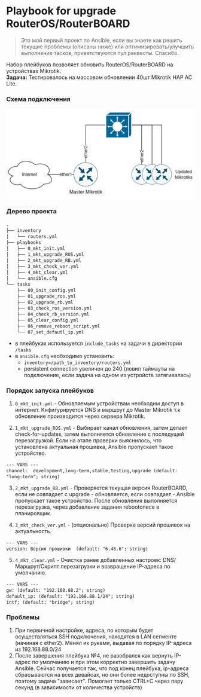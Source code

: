 # Playbook for upgrade RouterOS/RouterBOARD

> Это мой первый проект по Ansible, если вы знаете как решить текущие проблемы (описаны ниже) или оптимизировать/улучшить выполнение тасков, приветствуются пул реквесты. Спасибо.

Набор плейбуков позволяет обновить RouterOS/RouterBOARD на устройствах Mikrotik.  
**Задача:** Тестировалось на массовом обновлении 40шт Mikrotik HAP AC Lite.

### Схема подключения
![scheme](https://github.com/woohung/ansible-mikrotik-update/blob/main/img/scheme.png)

### Дерево проекта
```
.
├── inventory
│   └── routers.yml
├── playbooks
│   ├── 0_mkt_init.yml
│   ├── 1_mkt_upgrade_ROS.yml
│   ├── 2_mkt_upgrade_RB.yml
│   ├── 3_mkt_check_ver.yml
│   ├── 4_mkt_clear.yml
│   └── ansible.cfg
└── tasks
    ├── 00_init_config.yml
    ├── 01_upgrade_ros.yml
    ├── 02_upgrade_rb.yml
    ├── 03_check_ros_version.yml
    ├── 04_check_rb_version.yml
    ├── 05_clear_config.yml
    ├── 06_remove_reboot_script.yml
    └── 07_set_defautl_ip.yml
```
- в плейбуках используется `include_tasks` на задачи в директории `/tasks`
- в `ansible.cfg` необходимо установить:
    - `inventory=/path_to_inventory/routers.yml`
    - persistent connection увеличен до 240 (ловил таймауты на подключение, если задача на одном из устройств затягивалась)

### Порядок запуска плейбуков

1. `0_mkt_init.yml` - Обновляемым устройствам необходим доступ в интернет. Кнфигурируется DNS и маршрут до Master Mikrotik т.к обновление производится через сервера Mikrotik.

2. `1_mkt_upgrade_ROS.yml` - Выбирает канал обновления, затем делает check-for-updates, затем выполняется обновление с последущей перезагрузкой. Если на этапе проверки выяснилось, что установлена актуальная прошивка, Ansible пропускает такое устройство.  
```
--- VARS ---
channel:  development,long-term,stable,testing,upgrade (default: "long-term"; string)
```
3. `2_mkt_upgrade_RB.yml` - Проверяется текущая версия RouterBOARD, если не совпадает с upgrade - обновляется, если совпадает - Ansible пропускает такое устройство. После обновления выполняется перезагрузка,  через добавление задания rebootonece в планировщик.

4. `3_mkt_check_ver.yml` - (опционально) Проверка версий прошивок на актуальность.
```
--- VARS ---
version: Версия прошивки  (default: "6.48.6"; string)
```
5. `4_mkt_clear.yml` - Очистка ранее добавленных настроек: DNS/Маршрут/Скрипт перезагрузки и возвращение IP-адреса по умолчанию.
```
--- VARS ---
gw: (default: "192.168.88.2"; string)  
default_ip: (default: "192.168.88.1/24"; string)  
intf: (default: "bridge"; string)  
```
### Проблемы
1. При первичной настройке, адреса, по которым будет осуществляться SSH подключения, находятся в LAN сегменте (начиная с ether2). Менял их руками, выдавая  по порядку IP-адреса из 192.168.88.0/24  
2. После завершения плейбука №4, не разобрался как вернуть IP-адрес по умолчанию и при этом корректно завершить задачу Ansible. Сейчас получается так, что под конец плейбука, ip-адреса сбрасываются на всех девайсах, но они более недоступны по SSH, поэтому задача "зависает". Помогает только CTRL+C через пару секунд (в зависимости от количества устройств)  
